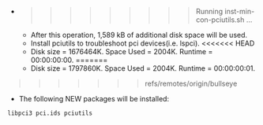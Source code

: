 * >>>>>>>>> Running inst-min-con-pciutils.sh ...
  * After this operation, 1,589 kB of additional disk space will be used.
  * Install pciutils to troubleshoot pci devices(i.e. lspci).
<<<<<<< HEAD
  * Disk size = 1676464K. Space Used = 2004K. Runtime = 00:00:00:00.
=======
  * Disk size = 1797860K. Space Used = 2004K. Runtime = 00:00:00:01.
>>>>>>> refs/remotes/origin/bullseye
  * The following NEW packages will be installed:
  ```bash
libpci3 pci.ids pciutils
  ```
